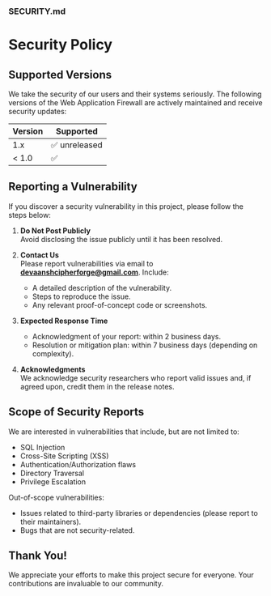 ### SECURITY.md

# Security Policy

## Supported Versions

We take the security of our users and their systems seriously. The following versions of the Web Application Firewall are actively maintained and receive security updates:

| Version  | Supported          |
|----------|--------------------|
| 1.x      | ✅ unreleased      |
| < 1.0    | ✅                 |

## Reporting a Vulnerability

If you discover a security vulnerability in this project, please follow the steps below:

1. **Do Not Post Publicly**  
   Avoid disclosing the issue publicly until it has been resolved.

2. **Contact Us**  
   Please report vulnerabilities via email to **[devaanshcipherforge@gmail.com](mailto:devaanshcipherforge@gmail.com)**. Include:
   - A detailed description of the vulnerability.
   - Steps to reproduce the issue.
   - Any relevant proof-of-concept code or screenshots.

3. **Expected Response Time**  
   - Acknowledgment of your report: within 2 business days.
   - Resolution or mitigation plan: within 7 business days (depending on complexity).

4. **Acknowledgments**  
   We acknowledge security researchers who report valid issues and, if agreed upon, credit them in the release notes.

## Scope of Security Reports

We are interested in vulnerabilities that include, but are not limited to:
- SQL Injection
- Cross-Site Scripting (XSS)
- Authentication/Authorization flaws
- Directory Traversal
- Privilege Escalation

Out-of-scope vulnerabilities:
- Issues related to third-party libraries or dependencies (please report to their maintainers).
- Bugs that are not security-related.

## Thank You!

We appreciate your efforts to make this project secure for everyone. Your contributions are invaluable to our community.
